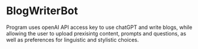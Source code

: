 # BlogWriterBot
Program uses openAI API access key to use chatGPT and write blogs, while allowing the user to upload prexisintg content, prompts and questions, as well as preferences for linguistic and stylistic choices. 
